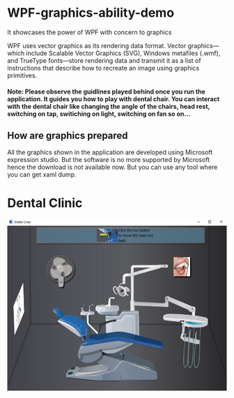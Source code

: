 # WPF-graphics-ability-demo
It showcases the power of WPF with concern to graphics

WPF uses vector graphics as its rendering data format. Vector graphics—which include Scalable Vector Graphics (SVG), Windows metafiles (.wmf), and TrueType fonts—store rendering data and transmit it as a list of instructions that describe how to recreate an image using graphics primitives. 

#### Note: Please observe the guidlines played behind once you run the application. It guides you how to play with dental chair. You can interact with the dental chair like changing the angle of the chairs, head rest, switching on tap, switiching on light, switching on fan so on...

## How are graphics prepared
All the graphics shown in the application are developed using Microsoft expression studio. But the software is no more supported by Microsoft hence the download is not available now. But you can use any tool where you can get xaml dump.

# Dental Clinic
<p align="left">
  <img src="/assets/dentalchair.JPG">
</p>


